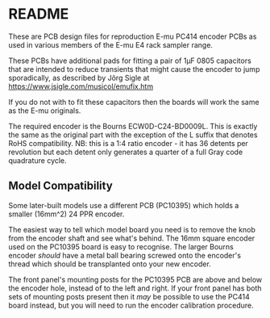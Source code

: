 README
======

These are PCB design files for reproduction E-mu PC414 encoder PCBs
as used in various members of the E-mu E4 rack sampler range.

These PCBs have additional pads for fitting a pair of 1µF 0805
capacitors that are intended to reduce transients that might
cause the encoder to jump sporadically, as described by Jõrg Sigle
at https://www.jsigle.com/musicol/emufix.htm

If you do not with to fit these capacitors then the boards will
work the same as the E-mu originals.

The required encoder is the Bourns ECW0D-C24-BD0009L.  This is
exactly the same as the original part with the exception of the L
suffix that denotes RoHS compatibility.  NB: this is a 1:4 ratio
encoder - it has 36 detents per revolution but each detent only
generates a quarter of a full Gray code quadrature cycle.

Model Compatibility
-------------------

Some later-built models use a different PCB (PC10395) which holds
a smaller (16mm^2) 24 PPR encoder.

The easiest way to tell which model board you need is to remove the
knob from the encoder shaft and see what's behind.  The 16mm square
encoder used on the PC10395 board is easy to recognise.  The larger
Bourns encoder *should* have a metal ball bearing screwed onto the
encoder's thread which should be transplanted onto your new encoder.

The front panel's mounting posts for the PC10395 PCB are above and
below the encoder hole, instead of to the left and right.  If your
front panel has both sets of mounting posts present then it _may_
be possible to use the PC414 board instead, but you will need to
run the encoder calibration procedure.
